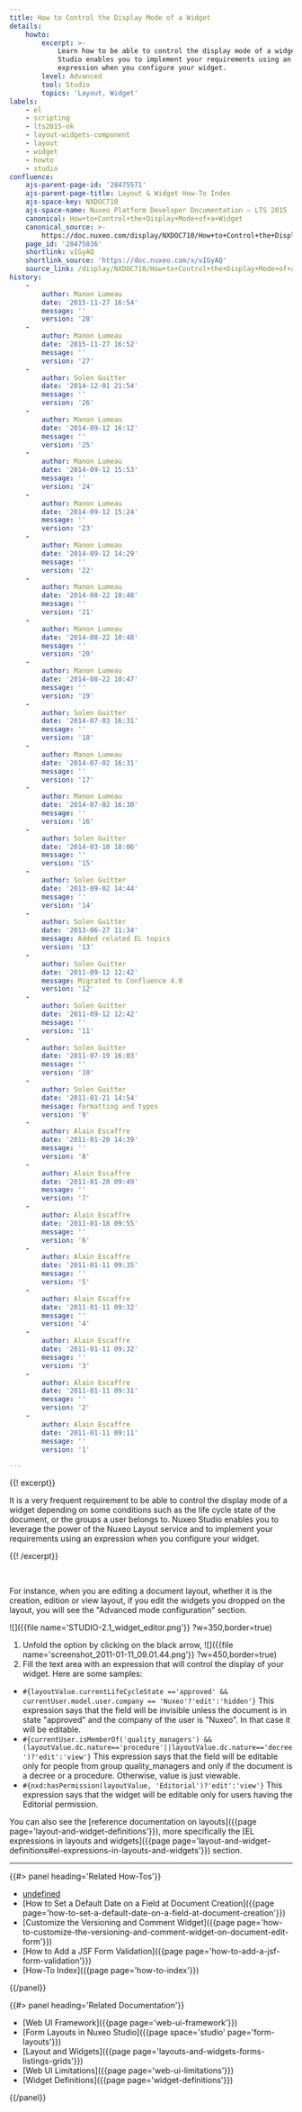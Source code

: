 ```yaml
---
title: How to Control the Display Mode of a Widget
details:
    howto:
        excerpt: >-
            Learn how to be able to control the display mode of a widget. Nuxeo
            Studio enables you to implement your requirements using an
            expression when you configure your widget.
        level: Advanced
        tool: Studio
        topics: 'Layout, Widget'
labels:
    - el
    - scripting
    - lts2015-ok
    - layout-widgets-component
    - layout
    - widget
    - howto
    - studio
confluence:
    ajs-parent-page-id: '28475571'
    ajs-parent-page-title: Layout & Widget How-To Index
    ajs-space-key: NXDOC710
    ajs-space-name: Nuxeo Platform Developer Documentation — LTS 2015
    canonical: How+to+Control+the+Display+Mode+of+a+Widget
    canonical_source: >-
        https://doc.nuxeo.com/display/NXDOC710/How+to+Control+the+Display+Mode+of+a+Widget
    page_id: '28475836'
    shortlink: vIGyAQ
    shortlink_source: 'https://doc.nuxeo.com/x/vIGyAQ'
    source_link: /display/NXDOC710/How+to+Control+the+Display+Mode+of+a+Widget
history:
    - 
        author: Manon Lumeau
        date: '2015-11-27 16:54'
        message: ''
        version: '28'
    - 
        author: Manon Lumeau
        date: '2015-11-27 16:52'
        message: ''
        version: '27'
    - 
        author: Solen Guitter
        date: '2014-12-01 21:54'
        message: ''
        version: '26'
    - 
        author: Manon Lumeau
        date: '2014-09-12 16:12'
        message: ''
        version: '25'
    - 
        author: Manon Lumeau
        date: '2014-09-12 15:53'
        message: ''
        version: '24'
    - 
        author: Manon Lumeau
        date: '2014-09-12 15:24'
        message: ''
        version: '23'
    - 
        author: Manon Lumeau
        date: '2014-09-12 14:29'
        message: ''
        version: '22'
    - 
        author: Manon Lumeau
        date: '2014-08-22 10:48'
        message: ''
        version: '21'
    - 
        author: Manon Lumeau
        date: '2014-08-22 10:48'
        message: ''
        version: '20'
    - 
        author: Manon Lumeau
        date: '2014-08-22 10:47'
        message: ''
        version: '19'
    - 
        author: Solen Guitter
        date: '2014-07-03 16:31'
        message: ''
        version: '18'
    - 
        author: Manon Lumeau
        date: '2014-07-02 16:31'
        message: ''
        version: '17'
    - 
        author: Manon Lumeau
        date: '2014-07-02 16:30'
        message: ''
        version: '16'
    - 
        author: Solen Guitter
        date: '2014-03-10 18:06'
        message: ''
        version: '15'
    - 
        author: Solen Guitter
        date: '2013-09-02 14:44'
        message: ''
        version: '14'
    - 
        author: Solen Guitter
        date: '2013-06-27 11:34'
        message: Added related EL topics
        version: '13'
    - 
        author: Solen Guitter
        date: '2011-09-12 12:42'
        message: Migrated to Confluence 4.0
        version: '12'
    - 
        author: Solen Guitter
        date: '2011-09-12 12:42'
        message: ''
        version: '11'
    - 
        author: Solen Guitter
        date: '2011-07-19 16:03'
        message: ''
        version: '10'
    - 
        author: Solen Guitter
        date: '2011-01-21 14:54'
        message: formatting and typos
        version: '9'
    - 
        author: Alain Escaffre
        date: '2011-01-20 14:39'
        message: ''
        version: '8'
    - 
        author: Alain Escaffre
        date: '2011-01-20 09:49'
        message: ''
        version: '7'
    - 
        author: Alain Escaffre
        date: '2011-01-18 09:55'
        message: ''
        version: '6'
    - 
        author: Alain Escaffre
        date: '2011-01-11 09:35'
        message: ''
        version: '5'
    - 
        author: Alain Escaffre
        date: '2011-01-11 09:32'
        message: ''
        version: '4'
    - 
        author: Alain Escaffre
        date: '2011-01-11 09:32'
        message: ''
        version: '3'
    - 
        author: Alain Escaffre
        date: '2011-01-11 09:31'
        message: ''
        version: '2'
    - 
        author: Alain Escaffre
        date: '2011-01-11 09:11'
        message: ''
        version: '1'

---
```

{{! excerpt}}

It is a very frequent requirement to be able to control the display mode of a widget depending on some conditions such as the life cycle state of the document, or the groups a user belongs to. Nuxeo Studio enables you to leverage the power of the Nuxeo Layout service and to implement your requirements using an expression when you configure your widget.

{{! /excerpt}}

&nbsp;

For instance, when you are editing a document layout, whether it is the creation, edition or view layout, if you edit the widgets you dropped on the layout, you will see the "Advanced mode configuration" section.

![]({{file name='STUDIO-2.1_widget_editor.png'}} ?w=350,border=true)

1.  Unfold the option by clicking on the black arrow,
    ![]({{file name='screenshot_2011-01-11_09.01.44.png'}} ?w=450,border=true)
2.  Fill the text area with an expression that will control the display of your widget. Here are some samples:

*   `#{layoutValue.currentLifeCycleState =='approved' && currentUser.model.user.company == 'Nuxeo'?'edit':'hidden'}`
    This expression says that the field will be invisible unless the document is in state "approved" and the company of the user is "Nuxeo". In that case it will be editable.
*   `#{currentUser.isMemberOf('quality_managers') && (layoutValue.dc.nature=='procedure'||layoutValue.dc.nature=='decree')?'edit':'view'}`
    This expression says that the field will be editable only for people from group quality_managers and only if the document is a decree or a procedure. Otherwise, value is just viewable.
*   `#{nxd:hasPermission(layoutValue, 'Editorial')?'edit':'view'}`
    This expression says that the widget will be editable only for users having the Editorial permission.

You can also see the [reference documentation on layouts]({{page page='layout-and-widget-definitions'}}), more specifically the [EL expressions in layouts and widgets]({{page page='layout-and-widget-definitions#el-expressions-in-layouts-and-widgets'}}) section.

* * *

<div class="row" data-equalizer data-equalize-on="medium"><div class="column medium-6">{{#> panel heading='Related How-Tos'}}

*   [undefined]()
*   [How to Set a Default Date on a Field at Document Creation]({{page page='how-to-set-a-default-date-on-a-field-at-document-creation'}})
*   [Customize the Versioning and Comment Widget]({{page page='how-to-customize-the-versioning-and-comment-widget-on-document-edit-form'}})
*   [How to Add a JSF Form Validation]({{page page='how-to-add-a-jsf-form-validation'}})
*   [How-To Index]({{page page='how-to-index'}})

{{/panel}}</div><div class="column medium-6">{{#> panel heading='Related Documentation'}}

*   [Web UI Framework]({{page page='web-ui-framework'}})
*   [Form Layouts in Nuxeo Studio]({{page space='studio' page='form-layouts'}})
*   [Layout and Widgets]({{page page='layouts-and-widgets-forms-listings-grids'}})
*   [Web UI Limitations]({{page page='web-ui-limitations'}})
*   [Widget Definitions]({{page page='widget-definitions'}})

{{/panel}}</div></div>